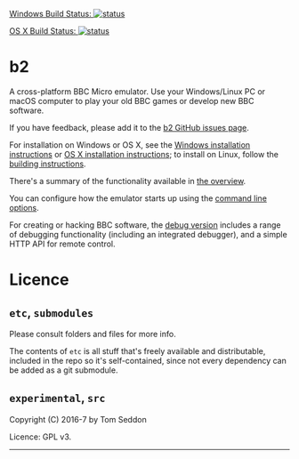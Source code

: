 [Windows Build Status: ![status](https://ci.appveyor.com/api/projects/status/3sdnt3mh1r61h74y?svg=true)](https://ci.appveyor.com/project/tom-seddon/b2)

[OS X Build Status: ![status](https://travis-ci.org/tom-seddon/b2.svg?branch=master)](https://travis-ci.org/tom-seddon/b2)

# b2

A cross-platform BBC Micro emulator. Use your Windows/Linux PC or
macOS computer to play your old BBC games or develop new BBC software.

If you have feedback, please add it to the
[b2 GitHub issues page](https://github.com/tom-seddon/b2/issues).

For installation on Windows or OS X, see the
[Windows installation instructions](./doc/Installing-on-Windows.md) or
[OS X installation instructions](./doc/Installing-on-OSX.md); to
install on Linux, follow the
[building instructions](./doc/Building.md).

There's a summary of the functionality available in
[the overview](./doc/Overview.md).

You can configure how the emulator starts up using the
[command line options](./doc/Command-Line.md).

For creating or hacking BBC software, the
[debug version](./doc/Debug-version.md) includes a range of debugging
functionality (including an integrated debugger), and a simple HTTP
API for remote control.

# Licence

## `etc`, `submodules`

Please consult folders and files for more info.

The contents of `etc` is all stuff that's freely available and
distributable, included in the repo so it's self-contained, since not
every dependency can be added as a git submodule.

## `experimental`, `src`

Copyright (C) 2016-7 by Tom Seddon

Licence: GPL v3.

-----
